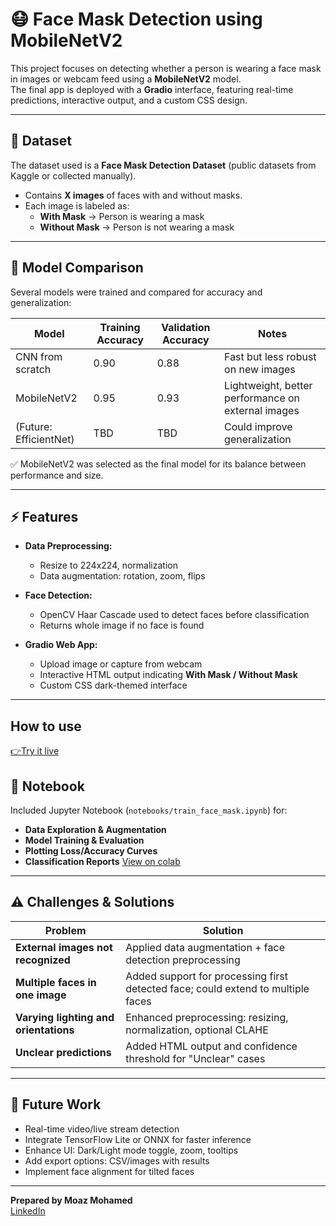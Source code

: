 
# 😷 Face Mask Detection using MobileNetV2  

This project focuses on detecting whether a person is wearing a face mask in images or webcam feed using a **MobileNetV2** model.  
The final app is deployed with a **Gradio** interface, featuring real-time predictions, interactive output, and a custom CSS design.

---

## 📂 Dataset

The dataset used is a **Face Mask Detection Dataset** (public datasets from Kaggle or collected manually).  

- Contains **X images** of faces with and without masks.  
- Each image is labeled as:  
  - **With Mask** → Person is wearing a mask  
  - **Without Mask** → Person is not wearing a mask  

---

## 🤖 Model Comparison  

Several models were trained and compared for accuracy and generalization:

| Model                  | Training Accuracy | Validation Accuracy | Notes |
|-------------------------|-----------------|------------------|-------|
| CNN from scratch        | 0.90            | 0.88             | Fast but less robust on new images |
| MobileNetV2             | 0.95            | 0.93             | Lightweight, better performance on external images |
| (Future: EfficientNet)  | TBD             | TBD              | Could improve generalization |

✅ MobileNetV2 was selected as the final model for its balance between performance and size.

---

## ⚡ Features

- **Data Preprocessing:**  
  - Resize to 224x224, normalization  
  - Data augmentation: rotation, zoom, flips  

- **Face Detection:**  
  - OpenCV Haar Cascade used to detect faces before classification  
  - Returns whole image if no face is found  

- **Gradio Web App:**  
  - Upload image or capture from webcam  
  - Interactive HTML output indicating **With Mask / Without Mask**  
  - Custom CSS dark-themed interface  

---
## How to use
[👉Try it live](https://huggingface.co/spaces/Moaz-ai/facemask)

## 📒 Notebook

Included Jupyter Notebook (`notebooks/train_face_mask.ipynb`) for:  

- **Data Exploration & Augmentation**  
- **Model Training & Evaluation**  
- **Plotting Loss/Accuracy Curves**  
- **Classification Reports**
[View on colab](https://colab.research.google.com/drive/1chIbzk77Qx0lVEby71agiKIq2MnLS50I#scrollTo=56H4t4Tt_6z)
---

## ⚠️ Challenges & Solutions

| Problem | Solution |
|---------|----------|
| **External images not recognized** | Applied data augmentation + face detection preprocessing |
| **Multiple faces in one image** | Added support for processing first detected face; could extend to multiple faces |
| **Varying lighting and orientations** | Enhanced preprocessing: resizing, normalization, optional CLAHE |
| **Unclear predictions** | Added HTML output and confidence threshold for "Unclear" cases |

---

## 🎯 Future Work

- Real-time video/live stream detection  
- Integrate TensorFlow Lite or ONNX for faster inference  
- Enhance UI: Dark/Light mode toggle, zoom, tooltips  
- Add export options: CSV/images with results  
- Implement face alignment for tilted faces  

---

**Prepared by Moaz Mohamed**  
[LinkedIn](https://www.linkedin.com/in/moaz-mohamed-545725375/)
